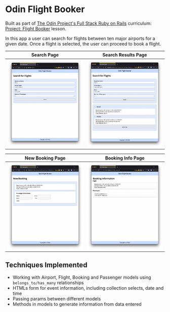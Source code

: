 # Odin Flight Booker

Built as part of [The Odin Project's Full Stack Ruby on Rails](https://www.theodinproject.com/paths/full-stack-ruby-on-rails?) curriculum: [Project: Flight Booker](https://www.theodinproject.com/lessons/ruby-on-rails-flight-booker) lesson.

In this app a user can search for flights between ten major airports for a given date. Once a flight is selected, the user can proceed to book a flight.

Search Page | Search Results Page
:-------------------------:|:-------------------------:
![Search Page](screenshots/search.png) | ![Search Results Page](screenshots/search_results.png)

New Booking Page | Booking Info Page
:-------------------------:|:-------------------------:
![New Booking Page](screenshots/new_booking.png) | ![Booking Info Page](screenshots/booking_info.png)

## Techniques Implemented
* Working with Airport, Flight, Booking and Passenger models using `belongs_to/has_many` relationships
* HTMLs form for event information, including collection selects, date and time
* Passing params between different models
* Methods in models to generate information from data entered
